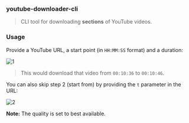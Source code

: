 ### youtube-downloader-cli

> CLI tool for downloading **sections** of YouTube videos.

### Usage

Provide a YouTube URL, a start point (in `HH:MM:SS` format) and a duration:
  
![1](https://user-images.githubusercontent.com/11547406/87584798-464e7980-c69b-11ea-8bb0-94129a7b60ca.gif)  
> This would download that video from `00:10:36` to `00:10:46`.
  
You can also skip step 2 (start from) by providing the `t` parameter in the URL:
  
![2](https://user-images.githubusercontent.com/11547406/87584816-4babc400-c69b-11ea-9b47-5d909c62f66b.gif)
  
**Note:** The quality is set to best available.
